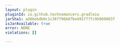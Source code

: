 ```yaml
---
layout: plugin
pluginId: io.github.technomancers.gradleio
jarSha1: ad8bebdb0c1c36f796b07be491f77fc95009803f
isJarAvailable: true
error: NONE
violations: []

---
```

